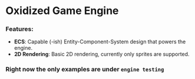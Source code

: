 # Oxidized Game Engine

### Features:

* **ECS**: Capable (-ish) Entity-Component-System design that powers the engine.
* **2D Rendering**: Basic 2D rendering, currently only sprites are supported.

### Right now the only examples are under `engine testing`

